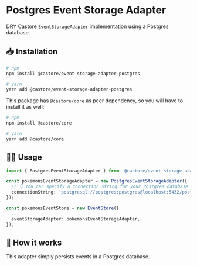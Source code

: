 # Postgres Event Storage Adapter

DRY Castore [`EventStorageAdapter`](https://castore-dev.github.io/castore/docs/event-sourcing/fetching-events/) implementation using a Postgres database.

## 📥 Installation

```bash
# npm
npm install @castore/event-storage-adapter-postgres

# yarn
yarn add @castore/event-storage-adapter-postgres
```

This package has `@castore/core` as peer dependency, so you will have to install it as well:

```bash
# npm
npm install @castore/core

# yarn
yarn add @castore/core
```

## 👩‍💻 Usage

```ts
import { PostgresEventStorageAdapter } from '@castore/event-storage-adapter-postgres';

const pokemonsEventStorageAdapter = new PostgresEventStorageAdapter({
  // 👇 You can specify a connection string for your Postgres database
  connectionString: 'postgresql://postgres:postgres@localhost:5432/postgres',
});

const pokemonsEventStore = new EventStore({
  ...
  eventStorageAdapter: pokemonsEventStorageAdapter,
});
```

## 🤔 How it works

This adapter simply persists events in a Postgres database. 
